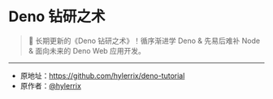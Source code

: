 # Deno 钻研之术

> :sauropod: 长期更新的《Deno 钻研之术》！循序渐进学 Deno & 先易后难补 Node & 面向未来的 Deno Web 应用开发。

-------------

- 原地址：https://github.com/hylerrix/deno-tutorial
- 原作者：[@hylerrix](https://github.com/hylerrix)
